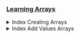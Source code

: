 ### <ins>Learning Arrays</ins>
<details><summary> Index Creating Arrays </summary>

```php
$cars = array('BMW', 'Audi', 'Tata');
echo "$cars[1] $cars[2] \n";

// ! Another way of creating Arrays
$peoples = ['Radhika', 'Akash', 'Nilesh'];
echo "$peoples[0] $peoples[2] \n";

```
___
  >OUTPUT ==>> Audi Tata 
  >Radhika Nilesh 

___
</details>

<details><summary> Index Add Values Arrays </summary>

```php
$cars = array('BMW', 'Audi', 'Tata');
// ! Adding index to the last of cars var
$cars[] = 'Honda';
print_r($cars)."\n";
var_dump($cars);

```
___
  >print_r ==>> Array
(
    [0] => BMW
    [1] => Audi
    [2] => Tata
    [3] => Honda
)
___
>var_dump ==>> array(4) {
  [0]=>
  string(3) "BMW"
  [1]=>
  string(4) "Audi"
  [2]=>
  string(4) "Tata"
  [3]=>
  string(5) "Honda"
}

___
</details>



